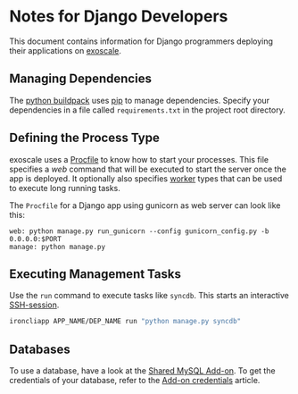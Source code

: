 # Notes for Django Developers
This document contains information for Django programmers deploying their applications on [exoscale].

## Managing Dependencies
The [python buildpack] uses [pip] to manage dependencies. Specify your dependencies in a file called `requirements.txt` in the project root directory.

## Defining the Process Type
exoscale uses a [Procfile][procfile] to know how to start your processes. This file specifies a _web_ command that will be executed to start the server once the app is deployed. It optionally also specifies [worker] types that can be used to execute long running tasks.

The `Procfile` for a Django app using gunicorn as web server can look like this:
~~~
web: python manage.py run_gunicorn --config gunicorn_config.py -b 0.0.0.0:$PORT
manage: python manage.py
~~~

## Executing Management Tasks
Use the `run` command to execute tasks like `syncdb`. This starts an interactive [SSH-session].
~~~bash
ironcliapp APP_NAME/DEP_NAME run "python manage.py syncdb"
~~~

## Databases
To use a database, have a look at the [Shared MySQL Add-on][Shared MySQL Add-on]. To get the credentials of your database, refer to the [Add-on credentials][add-on-credentials] article.

[SSH-session]: https://community.exoscale.ch/apps/documentation/#secure-shell-ssh
[python buildpack]: https://github.com/cloudControl/buildpack-python
[pip]: http://www.pip-installer.org/
[procfile]: https://community.exoscale.ch/apps/documentation/#buildpacks-and-the-procfile
[Shared MySQL Add-on]: https://community.exoscale.ch/tutorial/mysqls-add-on/
[add-on-credentials]: https://community.exoscale.ch/tutorial/python-app-add-on-credentials
[exoscale]: https://www.exoscale.ch/
[worker]: https://community.exoscale.ch/apps/documentation/#scheduled-jobs-and-background-workers

